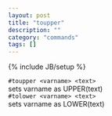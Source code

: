 ```yaml
---
layout: post
title: "toupper"
description: ""
category: "commands"
tags: []
---
```

{% include JB/setup %}

`#toupper <varname> <text>`  
  sets varname as UPPER(text)  
`#tolower <varname> <text>`  
  sets varname as LOWER(text)  